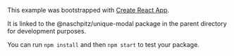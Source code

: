 This example was bootstrapped with [Create React App](https://github.com/facebook/create-react-app).

It is linked to the @naschpitz/unique-modal package in the parent directory for development purposes.

You can run `npm install` and then `npm start` to test your package.
